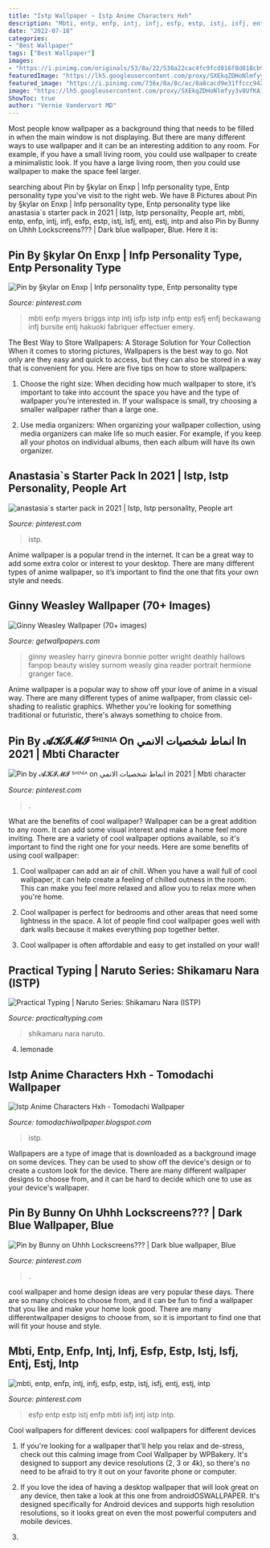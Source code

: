 ```yaml
---
title: "Istp Wallpaper ~ Istp Anime Characters Hxh"
description: "Mbti, entp, enfp, intj, infj, esfp, estp, istj, isfj, entj, estj, intp"
date: "2022-07-18"
categories:
- "Best Wallpaper"
tags: ["Best Wallpaper"]
images:
- "https://i.pinimg.com/originals/53/8a/22/538a22cac4fc9fcd816f8d818cb984c8.jpg"
featuredImage: "https://lh5.googleusercontent.com/proxy/SXEkqZDHoNlmfyy3v8UfKA1fLoeuMB-jskmcKBziu83WJ_74wrrrKKj37wOqybtE98i-_jFZMr0PpFDA2R5xuYl3q9JHrfgAqmsVK-PX9NXX8qEm18KMeX4a_AurHKaE=w1200-h630-p-k-no-nu"
featured_image: "https://i.pinimg.com/736x/8a/8c/ac/8a8cacd9e31ffccc942d5a633dda1c20.jpg"
image: "https://lh5.googleusercontent.com/proxy/SXEkqZDHoNlmfyy3v8UfKA1fLoeuMB-jskmcKBziu83WJ_74wrrrKKj37wOqybtE98i-_jFZMr0PpFDA2R5xuYl3q9JHrfgAqmsVK-PX9NXX8qEm18KMeX4a_AurHKaE=w1200-h630-p-k-no-nu"
ShowToc: true
author: "Vernie Vandervort MD"
---
```



Most people know wallpaper as a background thing that needs to be filled in when the main window is not displaying. But there are many different ways to use wallpaper and it can be an interesting addition to any room. For example, if you have a small living room, you could use wallpaper to create a minimalistic look. If you have a large living room, then you could use wallpaper to make the space feel larger.

	

		
searching about Pin by §kylar on Enxp | Infp personality type, Entp personality type you've visit to the right web. We have 8 Pictures about Pin by §kylar on Enxp | Infp personality type, Entp personality type like anastasia`s starter pack in 2021 | Istp, Istp personality, People art, mbti, entp, enfp, intj, infj, esfp, estp, istj, isfj, entj, estj, intp and also Pin by Bunny on Uhhh Lockscreens??? | Dark blue wallpaper, Blue. Here it is:
		
    
## Pin By §kylar On Enxp | Infp Personality Type, Entp Personality Type

<img loading=lazy src="https://i.pinimg.com/originals/53/8a/22/538a22cac4fc9fcd816f8d818cb984c8.jpg" onerror="this.onerror=null;this.src='https://tse2.mm.bing.net/th?id=OIP.Tm-PXQabrN_b4h2KgIvLFAHaFh&amp;pid=15.1';" alt="Pin by §kylar on Enxp | Infp personality type, Entp personality type">

_Source: pinterest.com_

>mbti enfp myers briggs intp intj isfp istp infp entp esfj enfj beckawang infj bursite entj hakuoki fabriquer effectuer emery. 

	

The Best Way to Store Wallpapers: A Storage Solution for Your Collection
When it comes to storing pictures, Wallpapers is the best way to go. Not only are they easy and quick to access, but they can also be stored in a way that is convenient for you. Here are five tips on how to store wallpapers:
1) Choose the right size: When deciding how much wallpaper to store, it’s important to take into account the space you have and the type of wallpaper you’re interested in. If your wallspace is small, try choosing a smaller wallpaper rather than a large one.

2) Use media organizers: When organizing your wallpaper collection, using media organizers can make life so much easier. For example, if you keep all your photos on individual albums, then each album will have its own organizer.

    
## Anastasia`s Starter Pack In 2021 | Istp, Istp Personality, People Art

<img loading=lazy src="https://i.pinimg.com/736x/8a/8c/ac/8a8cacd9e31ffccc942d5a633dda1c20.jpg" onerror="this.onerror=null;this.src='https://tse2.mm.bing.net/th?id=OIP.0C3_br9VVOR2dyBpXvspEgHaNK&amp;pid=15.1';" alt="anastasia`s starter pack in 2021 | Istp, Istp personality, People art">

_Source: pinterest.com_

>istp. 

	

Anime wallpaper is a popular trend in the internet. It can be a great way to add some extra color or interest to your desktop. There are many different types of anime wallpaper, so it’s important to find the one that fits your own style and needs.

    
## Ginny Weasley Wallpaper (70+ Images)

<img loading=lazy src="http://getwallpapers.com/wallpaper/full/a/7/e/690204-ginny-weasley-wallpaper-1874x2500-for-hd-1080p.jpg" onerror="this.onerror=null;this.src='https://tse4.mm.bing.net/th?id=OIP.rwATWhyMmgdrPeko2V6w6wHaJ4&amp;pid=15.1';" alt="Ginny Weasley Wallpaper (70+ images)">

_Source: getwallpapers.com_

>ginny weasley harry ginevra bonnie potter wright deathly hallows fanpop beauty wisley surnom weasly gina reader portrait hermione granger face. 

	

Anime wallpaper is a popular way to show off your love of anime in a visual way. There are many different types of anime wallpaper, from classic cel-shading to realistic graphics. Whether you're looking for something traditional or futuristic, there's always something to choice from.

    
## Pin By 𝓐𝓚𝓘𝓜𝓘 ᔆᴴᴵᴺᴵᴬ On انماط شخصيات الانمي In 2021 | Mbti Character

<img loading=lazy src="https://i.pinimg.com/736x/17/5c/b2/175cb23d9594dc2fce0b43b7ac068515.jpg" onerror="this.onerror=null;this.src='https://tse2.mm.bing.net/th?id=OIP.MqW4-_V5nB2icj5LZ8aa6gHaHa&amp;pid=15.1';" alt="Pin by 𝓐𝓚𝓘𝓜𝓘 ᔆᴴᴵᴺᴵᴬ on انماط شخصيات الانمي in 2021 | Mbti character">

_Source: pinterest.com_

>. 

	

What are the benefits of cool wallpaper?
Wallpaper can be a great addition to any room. It can add some visual interest and make a home feel more inviting. There are a variety of cool wallpaper options available, so it's important to find the right one for your needs. Here are some benefits of using cool wallpaper: 
1. Cool wallpaper can add an air of chill. When you have a wall full of cool wallpaper, it can help create a feeling of chilled outness in the room. This can make you feel more relaxed and allow you to relax more when you're home. 

2. Cool wallpaper is perfect for bedrooms and other areas that need some lightness in the space. A lot of people find cool wallpaper goes well with dark walls because it makes everything pop together better. 

3. Cool wallpaper is often affordable and easy to get installed on your wall!

    
## Practical Typing | Naruto Series: Shikamaru Nara (ISTP)

<img loading=lazy src="https://practicaltyping.com/wp-content/uploads/2018/11/shikamaru.jpg" onerror="this.onerror=null;this.src='https://tse3.mm.bing.net/th?id=OIP.eLGXeCVYkum6Tc8NQ3rAywHaEK&amp;pid=15.1';" alt="Practical Typing | Naruto Series: Shikamaru Nara (ISTP)">

_Source: practicaltyping.com_

>shikamaru nara naruto. 

	

4. lemonade 

    
## Istp Anime Characters Hxh - Tomodachi Wallpaper

<img loading=lazy src="https://lh5.googleusercontent.com/proxy/SXEkqZDHoNlmfyy3v8UfKA1fLoeuMB-jskmcKBziu83WJ_74wrrrKKj37wOqybtE98i-_jFZMr0PpFDA2R5xuYl3q9JHrfgAqmsVK-PX9NXX8qEm18KMeX4a_AurHKaE=w1200-h630-p-k-no-nu" onerror="this.onerror=null;this.src='https://tse3.mm.bing.net/th?id=OIP.xxbe_X3HXaO_iDHvLpg1zgHaE3&amp;pid=15.1';" alt="Istp Anime Characters Hxh - Tomodachi Wallpaper">

_Source: tomodachiwallpaper.blogspot.com_

>istp. 

	

Wallpapers are a type of image that is downloaded as a background image on some devices. They can be used to show off the device's design or to create a custom look for the device. There are many different wallpaper designs to choose from, and it can be hard to decide which one to use as your device's wallpaper.

    
## Pin By Bunny On Uhhh Lockscreens??? | Dark Blue Wallpaper, Blue

<img loading=lazy src="https://i.pinimg.com/originals/13/3c/8b/133c8b8cf9ad3e955c2900bb375a264e.jpg" onerror="this.onerror=null;this.src='https://tse4.mm.bing.net/th?id=OIP.ff3jzWOjkO0V52SBIDknygHaNK&amp;pid=15.1';" alt="Pin by Bunny on Uhhh Lockscreens??? | Dark blue wallpaper, Blue">

_Source: pinterest.com_

>. 

	

cool wallpaper and home design ideas are very popular these days. There are so many choices to choose from, and it can be fun to find a wallpaper that you like and make your home look good. There are many differentwallpaper designs to choose from, so it is important to find one that will fit your house and style.

    
## Mbti, Entp, Enfp, Intj, Infj, Esfp, Estp, Istj, Isfj, Entj, Estj, Intp

<img loading=lazy src="https://i.pinimg.com/originals/b3/00/85/b300851283c959f757b9b98469a389b6.jpg" onerror="this.onerror=null;this.src='https://tse3.mm.bing.net/th?id=OIP.qicAHeucgzOWmc1izDLMlgHaHR&amp;pid=15.1';" alt="mbti, entp, enfp, intj, infj, esfp, estp, istj, isfj, entj, estj, intp">

_Source: pinterest.com_

>esfp entp estp istj enfp mbti isfj intj istp intp. 

	

Cool wallpapers for different devices:
cool wallpapers for different devices 

1. If you're looking for a wallpaper that'll help you relax and de-stress, check out this calming image from Cool Wallpaper by WPBakery. It's designed to support any device resolutions (2, 3 or 4k), so there's no need to be afraid to try it out on your favorite phone or computer.

2. If you love the idea of having a desktop wallpaper that will look great on any device, then take a look at this one from androidOSWALLPAPER. It's designed specifically for Android devices and supports high resolution resolutions, so it looks great on even the most powerful computers and mobile devices.

3.

